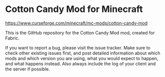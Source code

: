 # Cotton Candy Mod for Minecraft

https://www.curseforge.com/minecraft/mc-mods/cotton-candy-mod

This is the GitHub repository for the Cotton Candy Mod mod, created for Fabric.

If you want to report a bug, please visit the issue tracker. Make sure to check other existing issues first, and post detailed information about which mods and which version you are using, what you would expect to happen, and what happens instead. Also always include the log of your client and the server if possible.
